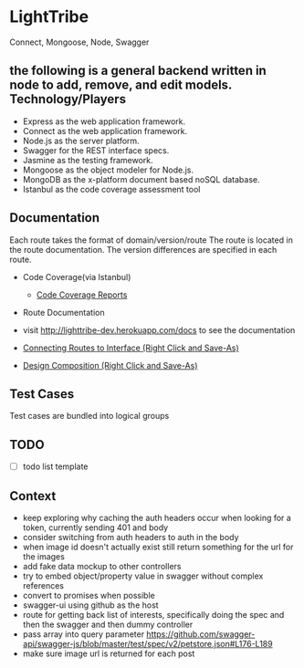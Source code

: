 LightTribe
========

Connect, Mongoose, Node, Swagger

the following is a general backend written in node to add, remove, and edit models.
Technology/Players
----------------------
- Express as the web application framework.
- Connect as the web application framework.
- Node.js as the server platform.
- Swagger for the REST interface specs.
- Jasmine as the testing framework.
- Mongoose as the object modeler for Node.js.
- MongoDB as the x-platform document based noSQL database.
- Istanbul as the code coverage assessment tool

Documentation
----------------------
Each route takes the format of domain/version/route
The route is located in the route documentation.
The version differences are specified in each route.

- Code Coverage(via Istanbul)
  - [Code Coverage Reports](./coverage/lcov-report/index.html)

- Route Documentation
- visit http://lighttribe-dev.herokuapp.com/docs to see the documentation
- [Connecting Routes to Interface (Right Click and Save-As)](./docs/integrations/integration.pdf)
- [Design Composition (Right Click and Save-As)](./docs/design/skinnedWireframe.psd)

Test Cases
----------------------
Test cases are bundled into logical groups

TODO
----------------------
- [ ] todo list template

Context
----------------------
- keep exploring why caching the auth headers occur when looking for a token, currently sending 401 and body
- consider switching from auth headers to auth in the body
- when image id doesn't actually exist still return something for the url for the images
- add fake data mockup to other controllers
- try to embed object/property value in swagger without complex references
- convert to promises when possible
- swagger-ui using github as the host
- route for getting back list of interests, specifically doing the spec and then the swagger and then dummy controller
- pass array into query parameter https://github.com/swagger-api/swagger-js/blob/master/test/spec/v2/petstore.json#L176-L189
- make sure image url is returned for each post
